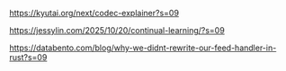 https://kyutai.org/next/codec-explainer?s=09

https://jessylin.com/2025/10/20/continual-learning/?s=09

https://databento.com/blog/why-we-didnt-rewrite-our-feed-handler-in-rust?s=09